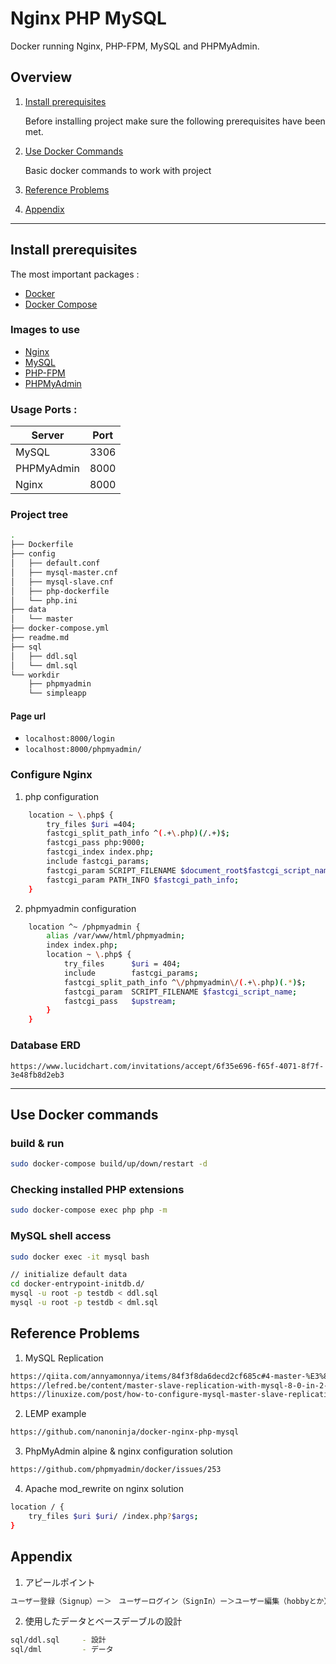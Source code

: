 # Nginx PHP MySQL

Docker running Nginx, PHP-FPM, MySQL and PHPMyAdmin.


## Overview

1. [Install prerequisites](#install-prerequisites)

    Before installing project make sure the following prerequisites have been met.

2. [Use Docker Commands](#use-docker-commands)

    Basic docker commands to work with project

3. [Reference Problems](#reference-problems)

4. [Appendix](#appendix)

___

## Install prerequisites

The most important packages :

* [Docker](https://docs.docker.com/engine/installation/)
* [Docker Compose](https://docs.docker.com/compose/install/)

### Images to use

* [Nginx](https://hub.docker.com/_/nginx/)
* [MySQL](https://hub.docker.com/_/mysql/)
* [PHP-FPM](https://hub.docker.com/r/nanoninja/php-fpm/)
* [PHPMyAdmin](https://hub.docker.com/r/phpmyadmin/phpmyadmin/)

### Usage Ports :

| Server     | Port |
|------------|------|
| MySQL      | 3306 |
| PHPMyAdmin | 8000 |
| Nginx      | 8000 |

### Project tree

```sh
.
├── Dockerfile
├── config
│   ├── default.conf
│   ├── mysql-master.cnf
│   ├── mysql-slave.cnf
│   ├── php-dockerfile
│   └── php.ini
├── data
│   └── master
├── docker-compose.yml
├── readme.md
├── sql
│   ├── ddl.sql
│   └── dml.sql
└── workdir
    ├── phpmyadmin
    └── simpleapp

```

#### Page url
* `localhost:8000/login`            
* `localhost:8000/phpmyadmin/`      

### Configure Nginx 

1. php configuration
```sh
    location ~ \.php$ {
        try_files $uri =404;
        fastcgi_split_path_info ^(.+\.php)(/.+)$;
        fastcgi_pass php:9000;
        fastcgi_index index.php;
        include fastcgi_params;
        fastcgi_param SCRIPT_FILENAME $document_root$fastcgi_script_name;
        fastcgi_param PATH_INFO $fastcgi_path_info;
    }
```

2. phpmyadmin configuration
```sh
    location ^~ /phpmyadmin {
        alias /var/www/html/phpmyadmin;
        index index.php;
        location ~ \.php$ {
            try_files      $uri = 404;
            include        fastcgi_params;
            fastcgi_split_path_info ^\/phpmyadmin\/(.+\.php)(.*)$;
            fastcgi_param  SCRIPT_FILENAME $fastcgi_script_name;
            fastcgi_pass   $upstream;
        }
    }
```

### Database ERD
```
https://www.lucidchart.com/invitations/accept/6f35e696-f65f-4071-8f7f-3e48fb8d2eb3
```

___


## Use Docker commands

### build & run

```sh
sudo docker-compose build/up/down/restart -d
```

### Checking installed PHP extensions

```sh
sudo docker-compose exec php php -m
```

### MySQL shell access

```sh
sudo docker exec -it mysql bash

// initialize default data
cd docker-entrypoint-initdb.d/
mysql -u root -p testdb < ddl.sql
mysql -u root -p testdb < dml.sql

```


## Reference Problems

1. MySQL Replication

```sh
https://qiita.com/annyamonnya/items/84f3f8da6decd2cf685c#4-master-%E3%81%A7-dump-%E3%82%92%E3%81%A8%E3%82%8B
https://lefred.be/content/master-slave-replication-with-mysql-8-0-in-2-mins/
https://linuxize.com/post/how-to-configure-mysql-master-slave-replication-on-centos-7/
```

2. LEMP example

```sh
https://github.com/nanoninja/docker-nginx-php-mysql
```

3. PhpMyAdmin alpine & nginx configuration solution

```sh
https://github.com/phpmyadmin/docker/issues/253
```

4. Apache mod_rewrite on nginx solution

```sh
location / {
    try_files $uri $uri/ /index.php?$args;
}
```

## Appendix

1. アピールポイント

```sh
ユーザー登録（Signup）ー＞　ユーザーログイン（SignIn）ー＞ユーザー編集（hobbyとか）-> ブログCRUDー＞記事CRUDー＞公開したブログの記事にコメントできると言う流れでできるようにした
```

2. 使用したデータとベースデーブルの設計

```sh
sql/ddl.sql     - 設計
sql/dml         - データ
```